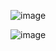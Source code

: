 ![image](https://github.com/user-attachments/assets/ab92eb40-0a28-42ed-9f1f-867f92d7b632)

![image](https://github.com/user-attachments/assets/6505742c-bc23-4e7a-91b3-7d427ac9a87a)

